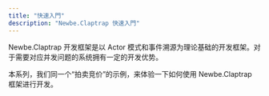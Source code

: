 ```yaml
---
title: "快速入門"
description: "Newbe.Claptrap 快速入門"
---
```


Newbe.Claptrap 开发框架是以 Actor 模式和事件溯源为理论基础的开发框架。对于需要对应并发问题的系统拥有一定的开发优势。

本系列，我们同一个“拍卖竞价”的示例，来体验一下如何使用 Newbe.Claptrap 框架进行开发。
